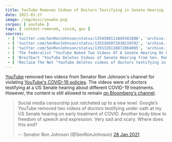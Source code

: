 ```yaml
---
title: YouTube Removes Videos of Doctors Testifying in Senate Hearing
date: 2021-01-27
image: /img/misc/youwho.png
corpos: [ youtube ]
tags: [ content-removed, covid, gov ]
sources:
 - [ 'twitter.com/SenRonJohnson/status/1354580111849381888', 'archive.is/DoFWj' ]
 - [ 'twitter.com/SenRonJohnson/status/1355266972838219782', 'archive.is/47km3' ]
 - [ 'twitter.com/SenRonJohnson/status/1355326110872064005', 'archive.is/59ZnK' ]
 - [ 'The Federalist "YouTube Nuked Two Videos Of A Senate Hearing On COVID-19 Treatments" by Jordan Davidson (28 Jan 2021)', 'archive.is/zEY67' ]
 - [ 'Breitbart "YouTube Deletes Videos of Senate Hearing from Sen. Ron Johnson’s Channel" by Allum Bokhari (28 Jan 2021)', 'archive.is/iYgeU' ]
 - [ 'Reclaim The Net "YouTube deletes videos of doctors testifying in Senate Homeland Committee as “coronavirus misinformation”" by Christina Maas  (29 Jan 2021)', 'reclaimthenet.org/youtube-deletes-videos-of-doctors-testifying-in-senate-homeland-committee/' ]
---
```


[YouTube](/youtube/) removed two videos from Senator Ron Johnson's channel for
violating [YouTube's COVID-19
policies](/e/youtube-says-contradicting-who-will-violate-guidelines/). The
videos were of doctors testifying at a US Senate hearing about different
COVID-19 treatments. However, the content is still allowed to remain [on
Bloomberg's channel](https://www.youtube.com/watch?v=k8RyV3VEDKI).

> Social media censorship just ratcheted up to a new level. Google’s YouTube
> removed two videos of doctors testifying under oath at my US Senate hearing
> on early treatment of COVID. Another body blow to freedom of speech and
> expression. Very sad and scary. Where does this end?
>
> -- Senator Ron Johnson (@SenRonJohnson) [28 Jan 2021](https://archive.is/DoFWj)
